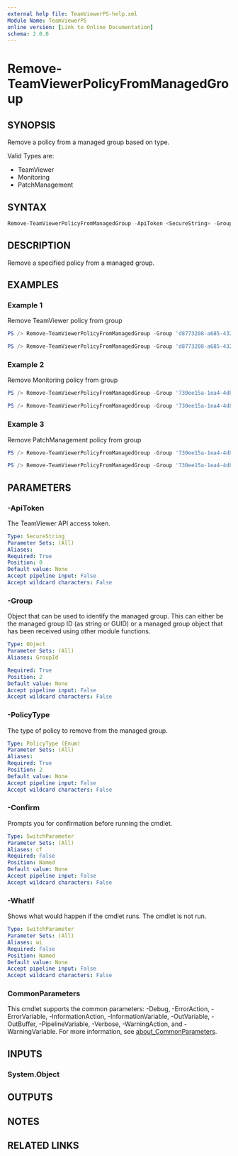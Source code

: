 ```yaml
---
external help file: TeamViewerPS-help.xml
Module Name: TeamViewerPS
online version: [Link to Online Documentation]
schema: 2.0.0
---
```


# Remove-TeamViewerPolicyFromManagedGroup

## SYNOPSIS

Remove a policy from a managed group based on type.

Valid Types are:

- TeamViewer
- Monitoring
- PatchManagement

## SYNTAX

```powershell
Remove-TeamViewerPolicyFromManagedGroup -ApiToken <SecureString> -Group <Object> -PolicyType <PolicyType> [-WhatIf] [-Confirm] [<CommonParameters>]
```

## DESCRIPTION

Remove a specified policy from a managed group.

## EXAMPLES

### Example 1

Remove TeamViewer policy from group

```powershell
PS /> Remove-TeamViewerPolicyFromManagedGroup -Group 'd8773208-a685-4323-9de5-7f86951f8c30' -PolicyType 1
```

```powershell
PS /> Remove-TeamViewerPolicyFromManagedGroup -Group 'd8773208-a685-4323-9de5-7f86951f8c30' -PolicyType TeamViewer
```

### Example 2

Remove Monitoring policy from group

```powershell
PS /> Remove-TeamViewerPolicyFromManagedGroup -Group '730ee15a-1ea4-4d80-9cfe-5a01709d0a2f' -PolicyType 4
```

```powershell
PS /> Remove-TeamViewerPolicyFromManagedGroup -Group '730ee15a-1ea4-4d80-9cfe-5a01709d0a2f' -PolicyType Monitoring
```

### Example 3

Remove PatchManagement policy from group

```powershell
PS /> Remove-TeamViewerPolicyFromManagedGroup -Group '730ee15a-1ea4-4d80-9cfe-5a01709d0a2f' -PolicyType 5
```

```powershell
PS /> Remove-TeamViewerPolicyFromManagedGroup -Group '730ee15a-1ea4-4d80-9cfe-5a01709d0a2f' -PolicyType PatchManagement
```

## PARAMETERS

### -ApiToken

The TeamViewer API access token.

```yaml
Type: SecureString
Parameter Sets: (All)
Aliases:
Required: True
Position: 0
Default value: None
Accept pipeline input: False
Accept wildcard characters: False
```

### -Group

Object that can be used to identify the managed group.
This can either be the managed group ID (as string or GUID) or a managed group
object that has been received using other module functions.

```yaml
Type: Object
Parameter Sets: (All)
Aliases: GroupId

Required: True
Position: 2
Default value: None
Accept pipeline input: False
Accept wildcard characters: False
```

### -PolicyType

The type of policy to remove from the managed group.

```yaml
Type: PolicyType (Enum)
Parameter Sets: (All)
Aliases:
Required: True
Position: 2
Default value: None
Accept pipeline input: False
Accept wildcard characters: False
```

### -Confirm

Prompts you for confirmation before running the cmdlet.

```yaml
Type: SwitchParameter
Parameter Sets: (All)
Aliases: cf
Required: False
Position: Named
Default value: None
Accept pipeline input: False
Accept wildcard characters: False
```

### -WhatIf

Shows what would happen if the cmdlet runs. The cmdlet is not run.

```yaml
Type: SwitchParameter
Parameter Sets: (All)
Aliases: wi
Required: False
Position: Named
Default value: None
Accept pipeline input: False
Accept wildcard characters: False
```

### CommonParameters

This cmdlet supports the common parameters: -Debug, -ErrorAction, -ErrorVariable, -InformationAction, -InformationVariable, -OutVariable, -OutBuffer, -PipelineVariable, -Verbose, -WarningAction, and -WarningVariable. For more information, see [about_CommonParameters](http://go.microsoft.com/fwlink/?LinkID=113216).

## INPUTS

### System.Object

## OUTPUTS

## NOTES

## RELATED LINKS
